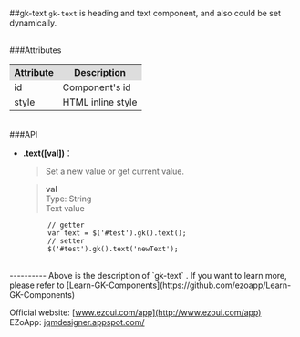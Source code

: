 ##gk-text
`gk-text` is heading and text component, and also could be set dynamically.

<br/>
###Attributes
<table>

<tr>
<th style="background:#ddd;">Attribute</th>
<th style="background:#ddd;">Description</th>
</tr>

<tr>
<td>id</td>
<td>Component's id</td>
</tr>

<tr>
<td>style</td>
<td>HTML inline style</td>
</tr>

</table>

<br/>
###API

- **.text([val])**：  
  	> Set a new value or get current value. 

    > **val**  
      Type: String  
      Text value

            // getter
            var text = $('#test').gk().text();
            // setter
            $('#test').gk().text('newText');

<br/>
----------
Above is the description of `gk-text` .  If you want to learn more, please refer to [Learn-GK-Components](https://github.com/ezoapp/Learn-GK-Components)  

Official website: [www.ezoui.com/app](http://www.ezoui.com/app)  
EZoApp: [jqmdesigner.appspot.com/](http://jqmdesigner.appspot.com/)



